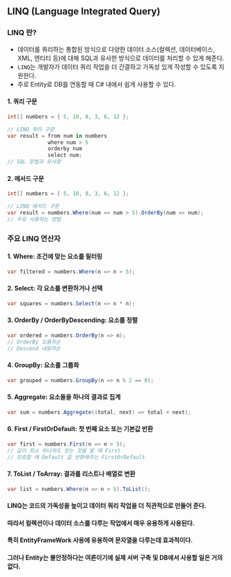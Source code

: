 ## LINQ (Language Integrated Query)

### LINQ 란?
- 데이터를 쿼리하는 통합된 방식으로 다양한 데이터 소스(컬렉션, 데이터베이스, XML, 엔티티 등)에 대해 SQL과 유사한 방식으로 데이터를 처리할 수 있게 해준다.
- `LINQ`는 개발자가 데이터 쿼리 작업을 더 간결하고 가독성 있게 작성할 수 있도록 지원한다.
- 주로 Entity로 DB를 연동할 때 C# 내에서 쉽게 사용할 수 있다.

#### 1. 쿼리 구문
```C#
int[] numbers = { 5, 10, 8, 3, 6, 12 };

// LINQ 쿼리 구문
var result = from num in numbers
             where num > 5
             orderby num
             select num;
// SQL 문법과 유사함
```

#### 2. 메서드 구문
```C#
int[] numbers = { 5, 10, 8, 3, 6, 12 };

// LINQ 메서드 구문
var result = numbers.Where(num => num > 5).OrderBy(num => num);
// 주로 사용하는 방법
```

### 주요 LINQ 연산자

#### 1. Where: 조건에 맞는 요소를 필터링
```C#
var filtered = numbers.Where(n => n > 5);
```

#### 2. Select: 각 요소를 변환하거나 선택
```C#
var squares = numbers.Select(n => n * n);
```

#### 3. OrderBy / OrderByDescending: 요소를 정렬
```C#
var ordered = numbers.OrderBy(n => n);
// OrderBy 오름차순
// Descend 내림차순
```

#### 4. GroupBy: 요소를 그룹화
```C#
var grouped = numbers.GroupBy(n => n % 2 == 0);
```

#### 5. Aggregate: 요소들을 하나의 결과로 집계
```C#
var sum = numbers.Aggregate((total, next) => total + next);
```

#### 6. First / FirstOrDefault: 첫 번째 요소 또는 기본값 반환
```C#
var first = numbers.First(n => n > 5);
// 값이 최소 하나라도 있는 것을 알 때 First
// 모호할 때 Default 값 반환해주는 FirstOrDefault
```

#### 7. ToList / ToArray: 결과를 리스트나 배열로 변환
```C#
var list = numbers.Where(n => n > 5).ToList();
```

#### LINQ는 코드의 가독성을 높이고 데이터 쿼리 작업을 더 직관적으로 만들어 준다.
#### 따라서 컬렉션이나 데이터 소스를 다루는 작업에서 매우 유용하게 사용된다.

#### 특히 EntityFrameWork 사용에 유용하며 문자열을 다루는데 효과적이다.
#### 그러나 Entity는 불안정하다는 여론이기에 실제 서버 구축 및 DB에서 사용할 일은 거의 없다.
